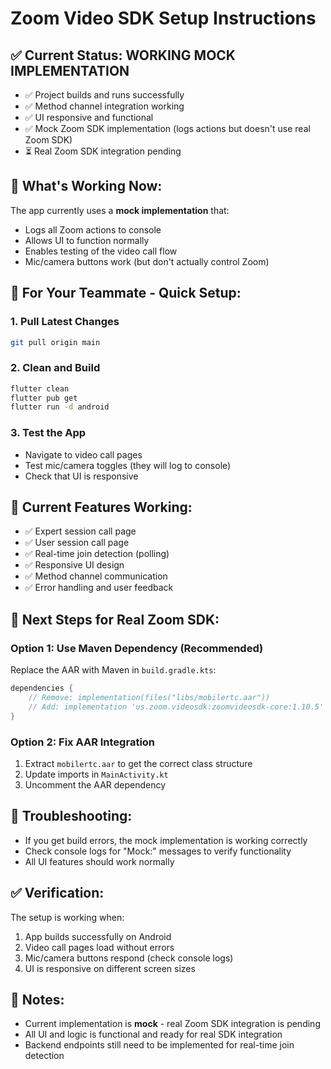 # Zoom Video SDK Setup Instructions

## ✅ Current Status: WORKING MOCK IMPLEMENTATION
- ✅ Project builds and runs successfully
- ✅ Method channel integration working
- ✅ UI responsive and functional
- ✅ Mock Zoom SDK implementation (logs actions but doesn't use real Zoom SDK)
- ⏳ Real Zoom SDK integration pending

## 🔧 What's Working Now:
The app currently uses a **mock implementation** that:
- Logs all Zoom actions to console
- Allows UI to function normally
- Enables testing of the video call flow
- Mic/camera buttons work (but don't actually control Zoom)

## 🚀 For Your Teammate - Quick Setup:

### 1. Pull Latest Changes
```bash
git pull origin main
```

### 2. Clean and Build
```bash
flutter clean
flutter pub get
flutter run -d android
```

### 3. Test the App
- Navigate to video call pages
- Test mic/camera toggles (they will log to console)
- Check that UI is responsive

## 📱 Current Features Working:
- ✅ Expert session call page
- ✅ User session call page  
- ✅ Real-time join detection (polling)
- ✅ Responsive UI design
- ✅ Method channel communication
- ✅ Error handling and user feedback

## 🔄 Next Steps for Real Zoom SDK:

### Option 1: Use Maven Dependency (Recommended)
Replace the AAR with Maven in `build.gradle.kts`:
```kotlin
dependencies {
    // Remove: implementation(files("libs/mobilertc.aar"))
    // Add: implementation 'us.zoom.videosdk:zoomvideosdk-core:1.10.5'
}
```

### Option 2: Fix AAR Integration
1. Extract `mobilertc.aar` to get the correct class structure
2. Update imports in `MainActivity.kt`
3. Uncomment the AAR dependency

## 🐛 Troubleshooting:
- If you get build errors, the mock implementation is working correctly
- Check console logs for "Mock:" messages to verify functionality
- All UI features should work normally

## ✅ Verification:
The setup is working when:
1. App builds successfully on Android
2. Video call pages load without errors
3. Mic/camera buttons respond (check console logs)
4. UI is responsive on different screen sizes

## 📝 Notes:
- Current implementation is **mock** - real Zoom SDK integration is pending
- All UI and logic is functional and ready for real SDK integration
- Backend endpoints still need to be implemented for real-time join detection 